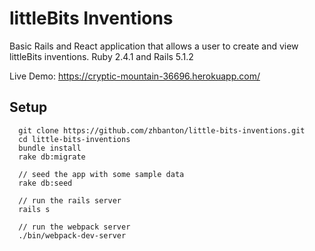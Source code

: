 # littleBits Inventions

Basic Rails and React application that allows a user to create and view littleBits inventions. Ruby 2.4.1 and Rails 5.1.2

Live Demo: https://cryptic-mountain-36696.herokuapp.com/

## Setup

```
  git clone https://github.com/zhbanton/little-bits-inventions.git
  cd little-bits-inventions
  bundle install
  rake db:migrate
  
  // seed the app with some sample data
  rake db:seed
  
  // run the rails server
  rails s
  
  // run the webpack server
  ./bin/webpack-dev-server 
```
